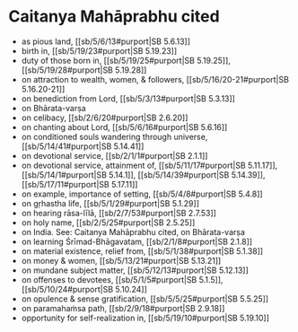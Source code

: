 # Caitanya Mahāprabhu cited

* as pious land, [[sb/5/6/13#purport|SB 5.6.13]]
* birth in, [[sb/5/19/23#purport|SB 5.19.23]]
* duty of those born in, [[sb/5/19/25#purport|SB 5.19.25]], [[sb/5/19/28#purport|SB 5.19.28]]
* on attraction to wealth, women, & followers, [[sb/5/16/20-21#purport|SB 5.16.20-21]]
* on benediction from Lord, [[sb/5/3/13#purport|SB 5.3.13]]
* on Bhārata-varṣa
* on celibacy, [[sb/2/6/20#purport|SB 2.6.20]]
* on chanting about Lord, [[sb/5/6/16#purport|SB 5.6.16]]
* on conditioned souls wandering through universe, [[sb/5/14/41#purport|SB 5.14.41]]
* on devotional service, [[sb/2/1/1#purport|SB 2.1.1]]
* on devotional service, attainment of, [[sb/5/11/17#purport|SB 5.11.17]], [[sb/5/14/1#purport|SB 5.14.1]], [[sb/5/14/39#purport|SB 5.14.39]], [[sb/5/17/11#purport|SB 5.17.11]]
* on example, importance of setting, [[sb/5/4/8#purport|SB 5.4.8]]
* on gṛhastha life, [[sb/5/1/29#purport|SB 5.1.29]]
* on hearing rāsa-līlā, [[sb/2/7/53#purport|SB 2.7.53]]
* on holy name, [[sb/2/5/25#purport|SB 2.5.25]]
* on India. See: Caitanya Mahāprabhu cited, on Bhārata-varṣa
* on learning Śrīmad-Bhāgavatam, [[sb/2/1/8#purport|SB 2.1.8]]
* on material existence, relief from, [[sb/5/1/38#purport|SB 5.1.38]]
* on money & women, [[sb/5/13/21#purport|SB 5.13.21]]
* on mundane subject matter, [[sb/5/12/13#purport|SB 5.12.13]]
* on offenses to devotees, [[sb/5/1/5#purport|SB 5.1.5]], [[sb/5/10/24#purport|SB 5.10.24]]
* on opulence & sense gratification, [[sb/5/5/25#purport|SB 5.5.25]]
* on paramahaṁsa path, [[sb/2/9/18#purport|SB 2.9.18]]
* opportunity for self-realization in, [[sb/5/19/10#purport|SB 5.19.10]]
